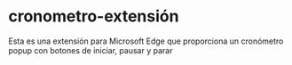 # cronometro-extensión
Esta es una extensión para Microsoft Edge que proporciona un cronómetro popup con botones de iniciar, pausar y parar
